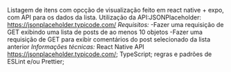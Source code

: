 Listagem de itens com opcção de visualização feito em react native + expo, com API para os dados da lista.
Utilização da API:JSONPlaceholder: https://jsonplaceholder.typicode.com/ 
*Requisitos:*
-Fazer uma requisição de GET exibindo uma lista de posts de ao menos 10 objetos
-Fazer uma requisição de GET para exibir comentários do post selecionado da lista anterior
*Informações técnicas:*
React Native
API https://jsonplaceholder.typicode.com/;
TypeScript;
regras e padrões de ESLint e/ou Prettier;
